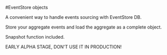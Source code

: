 #EventStore objects

A convenient way to handle events sourcing with EventStore DB.

Store your aggregate events and load the aggregate as a complete object. 

Snapshot function included.

EARLY ALPHA STAGE, DON'T USE IT IN PRODUCTION!